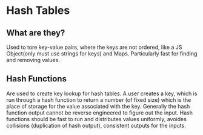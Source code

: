 # Hash Tables

## What are they?
Used to tore key-value pairs, where the keys are not ordered, like a JS Object(only must use strings for keys) and Maps.
Particularly fast for finding and removing values.

## Hash Functions
Are used to create key lookup for hash tables. A user creates a key, which is run through a hash function to return a number (of fixed size) which is the place of storage for the value associated with the key. Generally the hash function output cannot be reverse engineered to figure out the input.
Hash functions should be fast to run and distributes values uniformly, avoides collisions (duplication of hash output), consistent outputs for the inputs.



